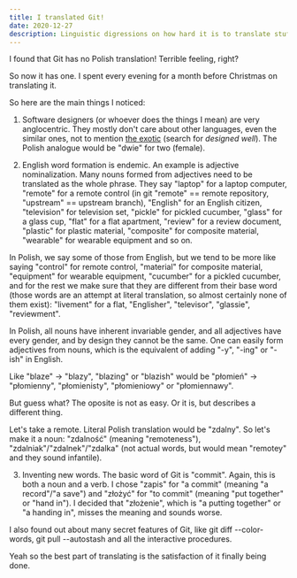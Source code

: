 ```yaml
---
title: I translated Git!
date: 2020-12-27
description: Linguistic digressions on how hard it is to translate stuff
---
```


I found that Git has no Polish translation!
Terrible feeling, right?

So now it has one.
I spent every evening for a month before Christmas on translating it.

So here are the main things I noticed:

1. Software designers (or whoever does the things I mean) are very anglocentric.
They mostly don't care about other languages, even the similar ones,
not to mention [the exotic][wine-icu] (search for *designed well*).
The Polish analogue would be "dwie" for two (female).

[wine-icu]: https://www.winehq.org/interview/16

2. English word formation is endemic.
An example is adjective nominalization.
Many nouns formed from adjectives need to be translated as the whole phrase.
They say "laptop" for a laptop computer, "remote" for a remote control
(in git "remote" == remote repository, "upstream" == upstream branch),
"English" for an English citizen, "television" for television set,
"pickle" for pickled cucumber, "glass" for a glass cup,
"flat" for a flat apartment, "review" for a review document,
"plastic" for plastic material, "composite" for composite material,
"wearable" for wearable equipment and so on.

In Polish, we say some of those from English, but we tend to be more like
saying "control" for remote control, "material" for composite material,
"equipment" for wearable equipment, "cucumber" for a pickled cucumber,
and for the rest we make sure that they are different from their base word
(those words are an attempt at literal translation,
so almost certainly none of them exist):
"livement" for a flat, "Englisher", "televisor", "glassie", "reviewment".

In Polish, all nouns have inherent invariable gender,
and all adjectives have every gender, and by design they cannot be the same.
One can easily form adjectives from nouns, which is the equivalent of adding
"-y", "-ing" or "-ish" in English.

Like "blaze" -> "blazy", "blazing" or "blazish" would be
"płomień" -> "płomienny", "płomienisty", "płomieniowy" or "płomiennawy".

But guess what? The oposite is not as easy. Or it is, but describes
a different thing.

Let's take a remote. Literal Polish translation would be "zdalny".
So let's make it a noun: "zdalność" (meaning "remoteness"),
"zdalniak"/"zdalnek"/"zdalka" (not actual words, but would mean "remotey"
and they sound infantile).

3. Inventing new words.
The basic word of Git is "commit". Again, this is both a noun and a verb.
I chose "zapis" for "a commit" (meaning "a record"/"a save")
and "złożyć" for "to commit" (meaning "put together" or "hand in").
I decided that "złożenie", which is "a putting together" or "a handing in",
misses the meaning and sounds worse.

I also found out about many secret features of Git, like
git diff --color-words, git pull --autostash
and all the interactive procedures.

Yeah so the best part of translating is the satisfaction
of it finally being done.
